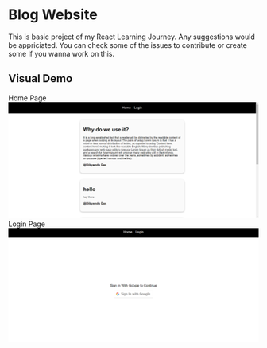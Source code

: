 # Blog Website

This is basic project of my React Learning Journey. Any suggestions would be appriciated. You can check some of the issues to contribute or create some if you wanna work on this.

## Visual Demo
Home Page
![](./images/home.png)
Login Page
![](./images/login.png)
